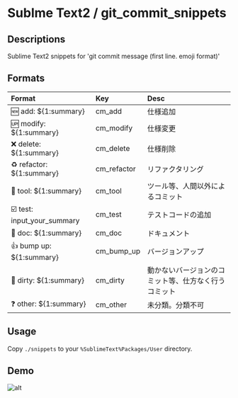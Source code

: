 # Sublme Text2 / git_commit_snippets
## Descriptions
Sublime Text2 snippets for 'git commit message (first line. emoji format)'

## Formats

|Format|Key|Desc|
|:--|:--|:--|
|:new: add: ${1:summary}|cm_add|仕様追加|
|:up: modify: ${1:summary}|cm_modify|仕様変更|
|:x: delete: ${1:summary}|cm_delete|仕様削除|
|:recycle: refactor: ${1:summary}|cm_refactor|リファクタリング|
|:wrench: tool: ${1:summary}|cm_tool|ツール等、人間以外によるコミット|
|:ballot_box_with_check: test: input_your_summary|cm_test|テストコードの追加|
|:book: doc: ${1:summary}|cm_doc|ドキュメント|
|:thumbsup: bump up: ${1:summary}|cm_bump_up|バージョンアップ|
|:imp: dirty: ${1:summary}|cm_dirty|動かないバージョンのコミット等、仕方なく行うコミット|
|:question: other: ${1:summary}|cm_other|未分類。分類不可|

## Usage
Copy `./snippets` to your `%SublimeText%Packages/User` directory.

## Demo

![alt](./animations/demo1.gif)
